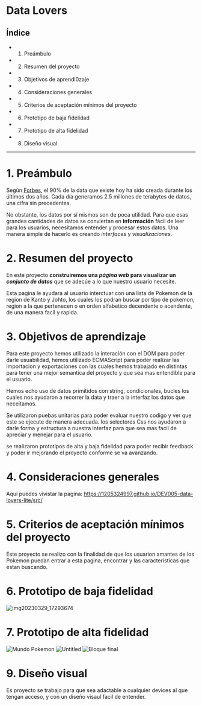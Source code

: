 # Data Lovers

## Índice

* 1. Preámbulo
* 2. Resumen del proyecto
* 3. Objetivos de aprendi0zaje
* 4. Consideraciones generales
* 5. Criterios de aceptación mínimos del proyecto
* 6. Prototipo de baja fidelidad
* 7. Prototipo de alta fidelidad
* 8. Diseño visual
***

# 1. Preámbulo

Según [Forbes](https://www.forbes.com/sites/bernardmarr/2018/05/21/how-much-data-do-we-create-every-day-the-mind-blowing-stats-everyone-should-read),
el 90% de la data que existe hoy ha sido creada durante los últimos dos años.
Cada día generamos 2.5 millones de terabytes de datos, una cifra sin
precedentes.

No obstante, los datos por sí mismos son de poca utilidad. Para que esas
grandes cantidades de datos se conviertan en **información** fácil de leer para
los usuarios, necesitamos entender y procesar estos datos. Una manera simple de
hacerlo es creando _interfaces_ y _visualizaciones_.

# 2. Resumen del proyecto

En este proyecto **construiremos una _página web_ para visualizar un
_conjunto de datos_** que se adecúe a lo que nuestro usuario necesite.

Esta pagina le ayudara al usuario interctuar con una lista de Pokemon de la region de Kanto y Johto, los cuales los podran buscar por tipo de pokemon, region a la que pertenecen o en orden alfabetico decendente o acendente, de una manera facil y rapida. 

# 3. Objetivos de aprendizaje
Para este proyecto hemos utilizado la interación con el DOM para poder darle usuabilidad, hemos utilizado ECMAScript para poder realizar las importacion y exportaciones con las cuales hemos trabajado en distintas para tener una mejor semantica del proyecto y que sea mas entendible para el usuario.

Hemos echo uso de datos primitidos con string, condicionales, bucles los cuales nos ayudaron a recorrer la data y traer a la interfaz los datos que neceitamos.

Se utilizaron puebas unitarias para poder evaluar nuestro codigo y ver que este se ejecute de manera adecuada.
los selectores Css nos ayudaron a darle forma y estructura a nuestra interfaz para que sea mas facil de apreciar y menejar para el usuario.

se realizaron prototipos de alta y baja fidelidad para poder recibir feedback y poder ir mejorando el proyecto conforme se va avanzando.

# 4. Consideraciones generales

 Aqui puedes vivistar la pagina: https://1205324997.github.io/DEV005-data-lovers-lite/src/

# 5. Criterios de aceptación mínimos del proyecto

Este proyecto se realizo con la finalidad de que los usuarion amantes de los Pokemon puedan entrar a esta pagina, encontrar y las caracteristicas que estan buscando.

# 6. Prototipo de baja fidelidad
![img20230329_17293674](https://user-images.githubusercontent.com/122817494/228698111-2342e254-e054-4e5f-a708-06442a3a8f53.jpg)

# 7. Prototipo de alta fidelidad
![Mundo Pokemon](https://user-images.githubusercontent.com/122817494/228698222-d78c326f-db37-40f9-afd7-14b5d46f93b5.png)
![Untitled](https://user-images.githubusercontent.com/122817494/228698229-0ca859e5-cebd-422b-995d-a70613aaed64.png)
![Bloque final](https://user-images.githubusercontent.com/122817494/228698239-7ae34396-9560-460d-a1e8-d55b70a5f8fa.png)


# 9. Diseño visual
Es proyecto se trabajo para que sea adactable a cualquier devices al que tengan acceso, y con un diseño visaul facil de entender.

